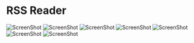 
RSS Reader
===============================

![ScreenShot](https://raw.github.com/uniruddh/RSSReader/master/mockups/1.png)
![ScreenShot](https://raw.github.com/uniruddh/RSSReader/master/mockups/2.png)
![ScreenShot](https://raw.github.com/uniruddh/RSSReader/master/mockups/3.png)
![ScreenShot](https://raw.github.com/uniruddh/RSSReader/master/mockups/4.png)
![ScreenShot](https://raw.github.com/uniruddh/RSSReader/master/mockups/5.png)
![ScreenShot](https://raw.github.com/uniruddh/RSSReader/master/mockups/6.png)
![ScreenShot](https://raw.github.com/uniruddh/RSSReader/master/mockups/7.png)



